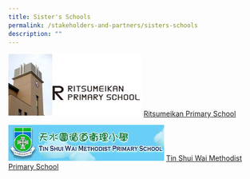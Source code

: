 ```yaml
---
title: Sister's Schools
permalink: /stakeholders-and-partners/sisters-schools
description: ""
---
```

![](/images/04%20Ritsumeikan%20Primary%20School.jpg)
[Ritsumeikan Primary School](http://www.ritsumei.ac.jp/primary/)

![](/images/04%20Tin%20Shu%20Wei%20Methodist.jpg)
[Tin Shui Wai Methodist Primary School](http://www.tswmps.edu.hk/index/indexR01.aspx)